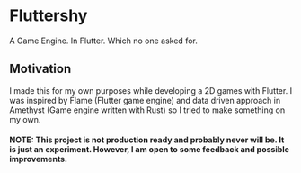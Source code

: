 # Fluttershy
A Game Engine. In Flutter. Which no one asked for.

## Motivation
I made this for my own purposes while developing a 2D games with Flutter. I was inspired by Flame (Flutter game engine) and data driven approach in Amethyst (Game engine written with Rust) so I tried to make something on my own.

#### NOTE: This project is not production ready and probably never will be. It is just an experiment. However, I am open to some feedback and possible improvements.
